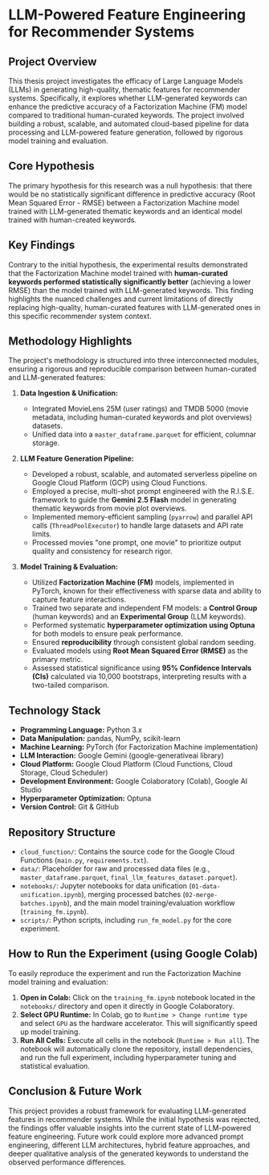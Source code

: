 # LLM-Powered Feature Engineering for Recommender Systems

## Project Overview

This thesis project investigates the efficacy of Large Language Models (LLMs) in generating high-quality, thematic features for recommender systems. Specifically, it explores whether LLM-generated keywords can enhance the predictive accuracy of a Factorization Machine (FM) model compared to traditional human-curated keywords. The project involved building a robust, scalable, and automated cloud-based pipeline for data processing and LLM-powered feature generation, followed by rigorous model training and evaluation.

## Core Hypothesis

The primary hypothesis for this research was a null hypothesis: that there would be no statistically significant difference in predictive accuracy (Root Mean Squared Error - RMSE) between a Factorization Machine model trained with LLM-generated thematic keywords and an identical model trained with human-created keywords.

## Key Findings

Contrary to the initial hypothesis, the experimental results demonstrated that the Factorization Machine model trained with **human-curated keywords performed statistically significantly better** (achieving a lower RMSE) than the model trained with LLM-generated keywords. This finding highlights the nuanced challenges and current limitations of directly replacing high-quality, human-curated features with LLM-generated ones in this specific recommender system context.

## Methodology Highlights

The project's methodology is structured into three interconnected modules, ensuring a rigorous and reproducible comparison between human-curated and LLM-generated features:

1.  **Data Ingestion & Unification:**
    *   Integrated MovieLens 25M (user ratings) and TMDB 5000 (movie metadata, including human-curated keywords and plot overviews) datasets.
    *   Unified data into a `master_dataframe.parquet` for efficient, columnar storage.

2.  **LLM Feature Generation Pipeline:**
    *   Developed a robust, scalable, and automated serverless pipeline on Google Cloud Platform (GCP) using Cloud Functions.
    *   Employed a precise, multi-shot prompt engineered with the R.I.S.E. framework to guide the **Gemini 2.5 Flash** model in generating thematic keywords from movie plot overviews.
    *   Implemented memory-efficient sampling (`pyarrow`) and parallel API calls (`ThreadPoolExecutor`) to handle large datasets and API rate limits.
    *   Processed movies "one prompt, one movie" to prioritize output quality and consistency for research rigor.

3.  **Model Training & Evaluation:**
    *   Utilized **Factorization Machine (FM)** models, implemented in PyTorch, known for their effectiveness with sparse data and ability to capture feature interactions.
    *   Trained two separate and independent FM models: a **Control Group** (human keywords) and an **Experimental Group** (LLM keywords).
    *   Performed systematic **hyperparameter optimization using Optuna** for both models to ensure peak performance.
    *   Ensured **reproducibility** through consistent global random seeding.
    *   Evaluated models using **Root Mean Squared Error (RMSE)** as the primary metric.
    *   Assessed statistical significance using **95% Confidence Intervals (CIs)** calculated via 10,000 bootstraps, interpreting results with a two-tailed comparison.

## Technology Stack

*   **Programming Language:** Python 3.x
*   **Data Manipulation:** pandas, NumPy, scikit-learn
*   **Machine Learning:** PyTorch (for Factorization Machine implementation)
*   **LLM Interaction:** Google Gemini (google-generativeai library)
*   **Cloud Platform:** Google Cloud Platform (Cloud Functions, Cloud Storage, Cloud Scheduler)
*   **Development Environment:** Google Colaboratory (Colab), Google AI Studio
*   **Hyperparameter Optimization:** Optuna
*   **Version Control:** Git & GitHub

## Repository Structure

*   `cloud_function/`: Contains the source code for the Google Cloud Functions (`main.py`, `requirements.txt`).
*   `data/`: Placeholder for raw and processed data files (e.g., `master_dataframe.parquet`, `final_llm_features_dataset.parquet`).
*   `notebooks/`: Jupyter notebooks for data unification (`01-data-unification.ipynb`), merging processed batches (`02-merge-batches.ipynb`), and the main model training/evaluation workflow (`training_fm.ipynb`).
*   `scripts/`: Python scripts, including `run_fm_model.py` for the core experiment.

## How to Run the Experiment (using Google Colab)

To easily reproduce the experiment and run the Factorization Machine model training and evaluation:

1.  **Open in Colab:** Click on the `training_fm.ipynb` notebook located in the `notebooks/` directory and open it directly in Google Colaboratory.
2.  **Select GPU Runtime:** In Colab, go to `Runtime > Change runtime type` and select `GPU` as the hardware accelerator. This will significantly speed up model training.
3.  **Run All Cells:** Execute all cells in the notebook (`Runtime > Run all`). The notebook will automatically clone the repository, install dependencies, and run the full experiment, including hyperparameter tuning and statistical evaluation.


## Conclusion & Future Work

This project provides a robust framework for evaluating LLM-generated features in recommender systems. While the initial hypothesis was rejected, the findings offer valuable insights into the current state of LLM-powered feature engineering. Future work could explore more advanced prompt engineering, different LLM architectures, hybrid feature approaches, and deeper qualitative analysis of the generated keywords to understand the observed performance differences.
